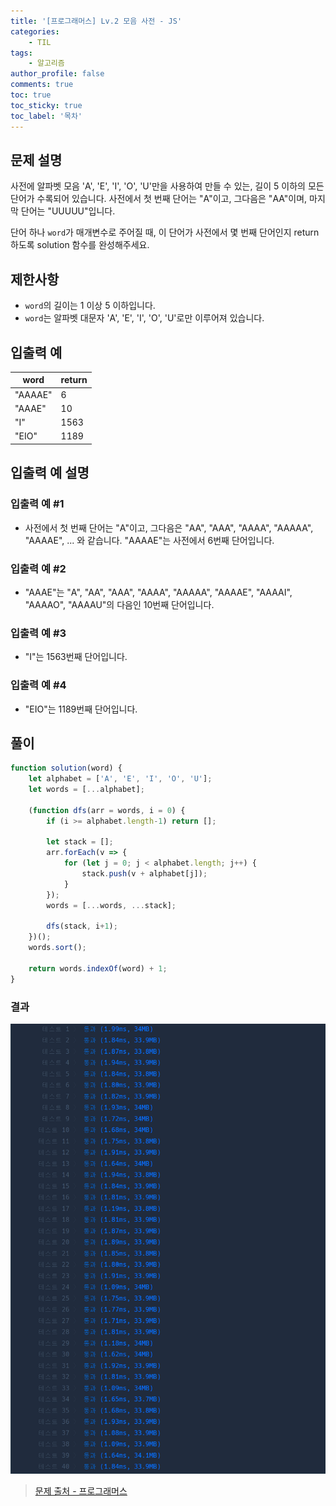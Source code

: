 ```yaml
---
title: '[프로그래머스] Lv.2 모음 사전 - JS'
categories:
    - TIL
tags:
    - 알고리즘
author_profile: false
comments: true
toc: true
toc_sticky: true
toc_label: '목차'
---
```


## 문제 설명
사전에 알파벳 모음 'A', 'E', 'I', 'O', 'U'만을 사용하여 만들 수 있는, 길이 5 이하의 모든 단어가 수록되어 있습니다. 사전에서 첫 번째 단어는 "A"이고, 그다음은 "AA"이며, 마지막 단어는 "UUUUU"입니다.

단어 하나 `word`가 매개변수로 주어질 때, 이 단어가 사전에서 몇 번째 단어인지 return 하도록 solution 함수를 완성해주세요.

## 제한사항
* `word`의 길이는 1 이상 5 이하입니다.
* `word`는 알파벳 대문자 'A', 'E', 'I', 'O', 'U'로만 이루어져 있습니다.

## 입출력 예

| word    | return |
|---------|--------|
| "AAAAE" | 6      |
| "AAAE"  | 10     |
| "I"     | 1563   |
| "EIO"   | 1189   |

## 입출력 예 설명
### 입출력 예 #1
* 사전에서 첫 번째 단어는 "A"이고, 그다음은 "AA", "AAA", "AAAA", "AAAAA", "AAAAE", ... 와 같습니다. "AAAAE"는 사전에서 6번째 단어입니다.

### 입출력 예 #2
* "AAAE"는 "A", "AA", "AAA", "AAAA", "AAAAA", "AAAAE", "AAAAI", "AAAAO", "AAAAU"의 다음인 10번째 단어입니다.

### 입출력 예 #3
* "I"는 1563번째 단어입니다.

### 입출력 예 #4
* "EIO"는 1189번째 단어입니다.

## 풀이
```javascript
function solution(word) {
    let alphabet = ['A', 'E', 'I', 'O', 'U'];
    let words = [...alphabet];
    
    (function dfs(arr = words, i = 0) {
        if (i >= alphabet.length-1) return [];
        
        let stack = [];
        arr.forEach(v => {
            for (let j = 0; j < alphabet.length; j++) {
                stack.push(v + alphabet[j]);
            }
        });
        words = [...words, ...stack];
        
        dfs(stack, i+1);
    })();
    words.sort();
    
    return words.indexOf(word) + 1;
}
```

### 결과
![result1](/assets/images/2023/11/05/algorithm-113-result1.png)

>[문제 출처 - 프로그래머스](https://school.programmers.co.kr/learn/courses/30/lessons/84512)